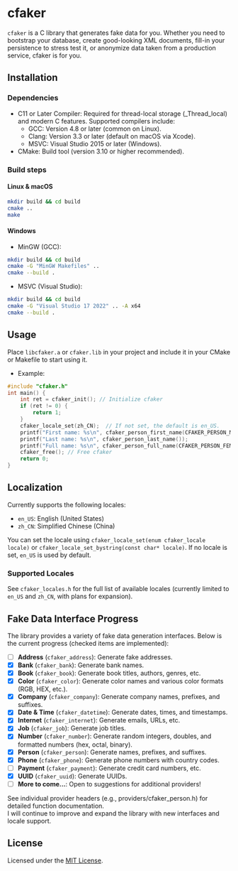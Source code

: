# cfaker

`cfaker`  is a C library that generates fake data for you. Whether you need to bootstrap your database, create good-looking XML documents, fill-in your persistence to stress test it, or anonymize data taken from a production service, cfaker is for you.

## Installation

### Dependencies

* C11 or Later Compiler: Required for thread-local storage (_Thread_local) and modern C features. Supported compilers include:
  * GCC: Version 4.8 or later (common on Linux).
  * Clang: Version 3.3 or later (default on macOS via Xcode).
  * MSVC: Visual Studio 2015 or later (Windows).
* CMake: Build tool (version 3.10 or higher recommended).

### Build steps

#### Linux & macOS
```sh
mkdir build && cd build
cmake ..
make
```
#### Windows
* MinGW (GCC):
```sh
mkdir build && cd build
cmake -G "MinGW Makefiles" ..
cmake --build .
```

* MSVC (Visual Studio):
```sh
mkdir build && cd build
cmake -G "Visual Studio 17 2022" .. -A x64
cmake --build .
```

## Usage

Place `libcfaker.a` or `cfaker.lib` in your project and include it in your CMake or Makefile to start using it.

* Example:
```c
#include "cfaker.h"
int main() {
    int ret = cfaker_init(); // Initialize cfaker
    if (ret != 0) {
        return 1;
    }
    cfaker_locale_set(zh_CN);  // If not set, the default is en_US.
    printf("First name: %s\n", cfaker_person_first_name(CFAKER_PERSON_MALE));
    printf("Last name: %s\n", cfaker_person_last_name());
    printf("Full name: %s\n", cfaker_person_full_name(CFAKER_PERSON_FEMALE));
    cfaker_free(); // Free cfaker
    return 0;
}
```

## Localization

Currently supports the following locales:

* `en_US`: English (United States)
* `zh_CN`: Simplified Chinese (China)

You can set the locale using `cfaker_locale_set(enum cfaker_locale locale)` or `cfaker_locale_set_bystring(const char* locale)`. If no locale is set, `en_US` is used by default.

### Supported Locales
See `cfaker_locales.h` for the full list of available locales (currently limited to `en_US` and `zh_CN`, with plans for expansion).

## Fake Data Interface Progress

The library provides a variety of fake data generation interfaces. Below is the current progress (checked items are implemented):

- [ ] **Address** (`cfaker_address`): Generate fake addresses.
- [x] **Bank** (`cfaker_bank`): Generate bank names.
- [x] **Book** (`cfaker_book`): Generate book titles, authors, genres, etc.
- [x] **Color** (`cfaker_color`): Generate color names and various color formats (RGB, HEX, etc.).
- [x] **Company** (`cfaker_company`): Generate company names, prefixes, and suffixes.
- [x] **Date & Time** (`cfaker_datetime`): Generate dates, times, and timestamps.
- [x] **Internet** (`cfaker_internet`): Generate emails, URLs, etc.
- [x] **Job** (`cfaker_job`): Generate job titles.
- [x] **Number** (`cfaker_number`): Generate random integers, doubles, and formatted numbers (hex, octal, binary).
- [x] **Person** (`cfaker_person`): Generate names, prefixes, and suffixes.
- [x] **Phone** (`cfaker_phone`): Generate phone numbers with country codes.
- [ ] **Payment** (`cfaker_payment`): Generate credit card numbers, etc.
- [x] **UUID** (`cfaker_uuid`): Generate UUIDs.
- [ ] **More to come...**: Open to suggestions for additional providers!

See individual provider headers (e.g., providers/cfaker_person.h) for detailed function documentation.  
I will continue to improve and expand the library with new interfaces and locale support.

## License

Licensed under the [MIT License](LICENSE).

